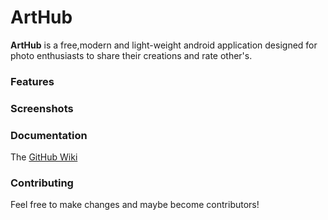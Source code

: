 # ArtHub

**ArtHub** is a free,modern and light-weight android application designed for photo enthusiasts to share their creations and rate other's.

### Features


### Screenshots


### Documentation

The [GitHub Wiki](https://github.com/Kira060200/ArtHub/wiki)


### Contributing

Feel free to make changes and maybe become contributors!
